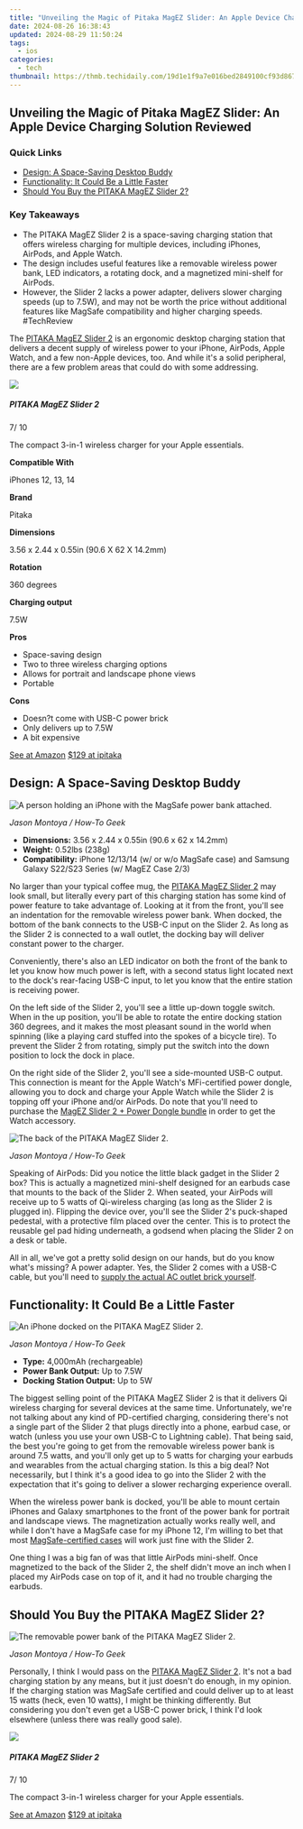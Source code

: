 ```yaml
---
title: "Unveiling the Magic of Pitaka MagEZ Slider: An Apple Device Charging Solution Reviewed"
date: 2024-08-26 16:38:43
updated: 2024-08-29 11:50:24
tags:
  - ios
categories:
  - tech
thumbnail: https://thmb.techidaily.com/19d1e1f9a7e016bed2849100cf93d86788ddae5b2cf2f12f9be9d04582b68734.jpg
---
```


## Unveiling the Magic of Pitaka MagEZ Slider: An Apple Device Charging Solution Reviewed

### Quick Links

* [Design: A Space-Saving Desktop Buddy](https://extra-tips.techidaily.com/2024-approved-audiovisual-harmony-perfecting-voiceover-in-videos/)
* [Functionality: It Could Be a Little Faster](https://facebook-clips.techidaily.com/new-in-2024-avatar-asymmetry-artistry-designing-your-animated-look/)
* [Should You Buy the PITAKA MagEZ Slider 2?](https://android-transfer.techidaily.com/in-2024-how-to-transfer-contacts-from-honor-x8b-to-other-android-devices-devices-drfone-by-drfone-transfer-from-android-transfer-from-android/)

### Key Takeaways

* The PITAKA MagEZ Slider 2 is a space-saving charging station that offers wireless charging for multiple devices, including iPhones, AirPods, and Apple Watch.
* The design includes useful features like a removable wireless power bank, LED indicators, a rotating dock, and a magnetized mini-shelf for AirPods.
* However, the Slider 2 lacks a power adapter, delivers slower charging speeds (up to 7.5W), and may not be worth the price without additional features like MagSafe compatibility and higher charging speeds. #TechReview

 The [PITAKA MagEZ Slider 2](https://www.amazon.com/PITAKA-MagSafe-Charger-iPhone-Portable/dp/B09NPZ981N?tag=htg-v2-35jb8lu-20&ascsubtag=UUhtgUeUpU228049&asc%5Frefurl=https%3A%2F%2Fwww.howtogeek.com%2Fpitaka-magez-slider-2-review%2F&asc%5Fcampaign=Affiliate) is an ergonomic desktop charging station that delivers a decent supply of wireless power to your iPhone, AirPods, Apple Watch, and a few non-Apple devices, too. And while it's a solid peripheral, there are a few problem areas that could do with some addressing.

![](https://static1.howtogeekimages.com/wordpress/wp-content/uploads/2023/07/pitaka-magez-slider-2-product-1-1.jpg) 

#####  PITAKA MagEZ Slider 2

7/ 10 

The compact 3-in-1 wireless charger for your Apple essentials.

**Compatible With** 

 iPhones 12, 13, 14 

**Brand** 

 Pitaka 

**Dimensions** 

 3.56 x 2.44 x 0.55in (90.6 X 62 X 14.2mm) 

**Rotation** 

 360 degrees 

**Charging output** 

 7.5W 

**Pros** 
* Space-saving design
* Two to three wireless charging options
* Allows for portrait and landscape phone views
* Portable

**Cons** 
* Doesn?t come with USB-C power brick
* Only delivers up to 7.5W
* A bit expensive

[See at Amazon](https://www.amazon.com/PITAKA-MagSafe-Charger-iPhone-Portable/dp/B09NPZ981N/?tag=htg-v2-35jb8lu-20&ascsubtag=UUhtgUeUpU228049&asc%5Frefurl=https%3A%2F%2Fwww.howtogeek.com%2Fpitaka-magez-slider-2-review%2F&asc%5Fcampaign=Affiliate) [$129 at ipitaka](https://www.ipitaka.com/products/magez-slider?variant=40329067921478/) 

##  Design: A Space-Saving Desktop Buddy

![A person holding an iPhone with the MagSafe power bank attached.](https://static1.howtogeekimages.com/wordpress/wp-content/uploads/2023/06/person-holding-an-iphone-with-a-magsafe-battery-pack-from-the-pitaka-magez-slider-2jpg_52972308515_o.jpg) 

_Jason Montoya / How-To Geek_

* **Dimensions:** 3.56 x 2.44 x 0.55in (90.6 x 62 x 14.2mm)
* **Weight:** 0.52lbs (238g)
* **Compatibility:** iPhone 12/13/14 (w/ or w/o MagSafe case) and Samsung Galaxy S22/S23 Series (w/ MagEZ Case 2/3)

 No larger than your typical coffee mug, the [PITAKA MagEZ Slider 2](https://www.ipitaka.com/products/magez-slider?variant=40329067921478) may look small, but literally every part of this charging station has some kind of power feature to take advantage of. Looking at it from the front, you'll see an indentation for the removable wireless power bank. When docked, the bottom of the bank connects to the USB-C input on the Slider 2\. As long as the Slider 2 is connected to a wall outlet, the docking bay will deliver constant power to the charger.

 Conveniently, there's also an LED indicator on both the front of the bank to let you know how much power is left, with a second status light located next to the dock's rear-facing USB-C input, to let you know that the entire station is receiving power.

 On the left side of the Slider 2, you'll see a little up-down toggle switch. When in the up position, you'll be able to rotate the entire docking station 360 degrees, and it makes the most pleasant sound in the world when spinning (like a playing card stuffed into the spokes of a bicycle tire). To prevent the Slider 2 from rotating, simply put the switch into the down position to lock the dock in place.

 On the right side of the Slider 2, you'll see a side-mounted USB-C output. This connection is meant for the Apple Watch's MFi-certified power dongle, allowing you to dock and charge your Apple Watch while the Slider 2 is topping off your iPhone and/or AirPods. Do note that you'll need to purchase the [MagEZ Slider 2 + Power Dongle bundle](https://www.ipitaka.com/products/magez-slider?currency=USD&variant=40329068052550&utm%5Fmedium=cpc&utm%5Fsource=google&utm%5Fcampaign=Google%20Shopping&utm%5Fsource=google&utm%5Fmedium=cpc&utm%5Fcampaign=Pmax+-+US+-+Slider2&ref=google%5Fads&utm%5Fid=18873172015&utm%5Fsource=google&utm%5Fmedium=cpc&utm%5Fcontent=Pmax-x&utm%5Fterm=shopify%5FUS%5F7010412822598%5F40329068052550&utm%5Fcampaign=Pmax+-+US+-+Slider2) in order to get the Watch accessory.

![The back of the PITAKA MagEZ Slider 2.](https://static1.howtogeekimages.com/wordpress/wp-content/uploads/2023/06/the-pitaka-magez-slider-2-charging-a-pair-of-airpods-3jpg_52971329592_o.jpg) 

_Jason Montoya / How-To Geek_

 Speaking of AirPods: Did you notice the little black gadget in the Slider 2 box? This is actually a magnetized mini-shelf designed for an earbuds case that mounts to the back of the Slider 2\. When seated, your AirPods will receive up to 5 watts of Qi-wireless charging (as long as the Slider 2 is plugged in). Flipping the device over, you'll see the Slider 2's puck-shaped pedestal, with a protective film placed over the center. This is to protect the reusable gel pad hiding underneath, a godsend when placing the Slider 2 on a desk or table.

 All in all, we've got a pretty solid design on our hands, but do you know what's missing? A power adapter. Yes, the Slider 2 comes with a USB-C cable, but you'll need to [supply the actual AC outlet brick yourself](https://some-techniques.techidaily.com/freedom-in-viewing-is-vlc-more-powerful-than-mpc-for-2024/).

##  Functionality: It Could Be a Little Faster

![An iPhone docked on the PITAKA MagEZ Slider 2.](https://static1.howtogeekimages.com/wordpress/wp-content/uploads/2023/06/the-pitaka-magez-slider-2-charging-an-iphonejpg_52971924311_o.jpg) 

_Jason Montoya / How-To Geek_

* **Type:** 4,000mAh (rechargeable)
* **Power Bank Output:** Up to 7.5W
* **Docking Station Output:** Up to 5W

 The biggest selling point of the PITAKA MagEZ Slider 2 is that it delivers Qi wireless charging for several devices at the same time. Unfortunately, we're not talking about any kind of PD-certified charging, considering there's not a single part of the Slider 2 that plugs directly into a phone, earbud case, or watch (unless you use your own USB-C to Lightning cable). That being said, the best you're going to get from the removable wireless power bank is around 7.5 watts, and you'll only get up to 5 watts for charging your earbuds and wearables from the actual charging station. Is this a big deal? Not necessarily, but I think it's a good idea to go into the Slider 2 with the expectation that it's going to deliver a slower recharging experience overall.

 When the wireless power bank is docked, you'll be able to mount certain iPhones and Galaxy smartphones to the front of the power bank for portrait and landscape views. The magnetization actually works really well, and while I don't have a MagSafe case for my iPhone 12, I'm willing to bet that most [MagSafe-certified cases](https://facebook-video-footage.techidaily.com/new-2024-approved-achieving-broadcast-excellence-your-guide-to-youtubes-live-360-videos/) will work just fine with the Slider 2.

 One thing I was a big fan of was that little AirPods mini-shelf. Once magnetized to the back of the Slider 2, the shelf didn't move an inch when I placed my AirPods case on top of it, and it had no trouble charging the earbuds.

##  Should You Buy the PITAKA MagEZ Slider 2?

![The removable power bank of the PITAKA MagEZ Slider 2.](https://static1.howtogeekimages.com/wordpress/wp-content/uploads/2023/06/the-magsafe-battery-pack-of-the-pitaka-magez-slider-2-removed-and-charging-an-iphone-1jpg_52972308140_o.jpg) 

_Jason Montoya / How-To Geek_

 Personally, I think I would pass on the [PITAKA MagEZ Slider 2](https://www.amazon.com/PITAKA-MagSafe-Charger-iPhone-Portable/dp/B09NPZ981N?tag=htg-v2-35jb8lu-20&ascsubtag=UUhtgUeUpU228049&asc%5Frefurl=https%3A%2F%2Fwww.howtogeek.com%2Fpitaka-magez-slider-2-review%2F&asc%5Fcampaign=Affiliate). It's not a bad charging station by any means, but it just doesn't do enough, in my opinion. If the charging station was MagSafe certified and could deliver up to at least 15 watts (heck, even 10 watts), I might be thinking differently. But considering you don't even get a USB-C power brick, I think I'd look elsewhere (unless there was really good sale).

![](https://static1.howtogeekimages.com/wordpress/wp-content/uploads/2023/07/pitaka-magez-slider-2-product-1-1.jpg) 

#####  PITAKA MagEZ Slider 2

7/ 10 

The compact 3-in-1 wireless charger for your Apple essentials.

[See at Amazon](https://www.amazon.com/PITAKA-MagSafe-Charger-iPhone-Portable/dp/B09NPZ981N/?tag=htg-v2-35jb8lu-20&ascsubtag=UUhtgUeUpU228049&asc%5Frefurl=https%3A%2F%2Fwww.howtogeek.com%2Fpitaka-magez-slider-2-review%2F&asc%5Fcampaign=Affiliate) [$129 at ipitaka](https://www.ipitaka.com/products/magez-slider?variant=40329067921478/)

<ins class="adsbygoogle"
     style="display:block"
     data-ad-format="autorelaxed"
     data-ad-client="ca-pub-7571918770474297"
     data-ad-slot="1223367746"></ins>



<ins class="adsbygoogle"
     style="display:block"
     data-ad-client="ca-pub-7571918770474297"
     data-ad-slot="8358498916"
     data-ad-format="auto"
     data-full-width-responsive="true"></ins>

